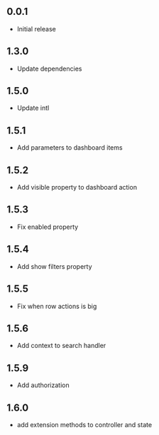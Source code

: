 ## 0.0.1

* Initial release

## 1.3.0

* Update dependencies

## 1.5.0

* Update intl

## 1.5.1

* Add parameters to dashboard items

## 1.5.2

* Add visible property to dashboard action

## 1.5.3

* Fix enabled property

## 1.5.4

* Add show filters property

## 1.5.5

* Fix when row actions is big

## 1.5.6

* Add context to search handler

## 1.5.9

*  Add authorization

## 1.6.0

*  add extension methods to controller and state
